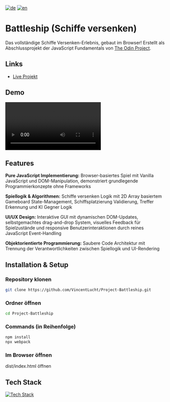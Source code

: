 [![de](https://img.shields.io/badge/lang-de-blue.svg)](README.md)
[![en](https://img.shields.io/badge/lang-en-red.svg)](README.en.md)

# Battleship (Schiffe versenken)
Das vollständige Schiffe Versenken-Erlebnis, gebaut im Browser! Erstellt als Abschlussprojekt der JavaScript Fundamentals von [The Odin Project](https://www.theodinproject.com/).

## Links
- [Live Projekt](https://battleship-vl.vercel.app)

## Demo
![Battleship Gameplay Demo](./public/battleship-demo.mp4)

## Features
**Pure JavaScript Implementierung:** Browser-basiertes Spiel mit Vanilla JavaScript und DOM-Manipulation, demonstriert grundlegende Programmierkonzepte ohne Frameworks 

**Spiellogik & Algorithmen:** Schiffe versenken Logik mit 2D Array basiertem Gameboard State-Management, Schiffsplatzierung Validierung, Treffer Erkennung und KI Gegner Logik 

**UI/UX Design:** Interaktive GUI mit dynamischen DOM-Updates, selbstgemachtes drag-and-drop System, visuelles Feedback für Spielzustände und responsive Benutzerinteraktionen durch reines JavaScript Event-Handling 

**Objektorientierte Programmierung:** Saubere Code Architektur mit Trennung der Verantwortlichkeiten zwischen Spiellogik und UI-Rendering 

## Installation & Setup
### Repository klonen
```bash
git clone https://github.com/VincentLucht/Project-Battleship.git
```

### Ordner öffnen
```bash
cd Project-Battleship
```

### Commands (in Reihenfolge)
```bash
npm install
npx webpack
```

### Im Browser öffnen
dist/index.html öffnen

## Tech Stack
[![Tech Stack](https://skillicons.dev/icons?i=js,html,css,webpack)](https://skillicons.dev)
